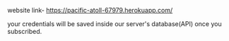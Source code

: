 website link- https://pacific-atoll-67979.herokuapp.com/

your credentials will be saved inside our server's database(API) once you subscribed.
